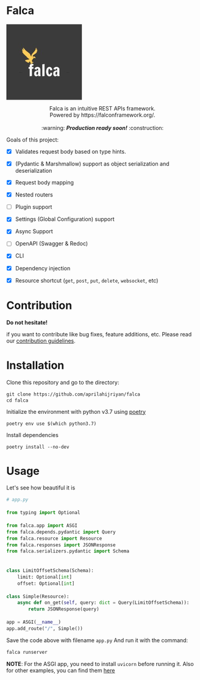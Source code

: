 # Falca

<img align="center" src="https://github.com/aprilahijriyan/falca/blob/main/falca.jpeg">

<p align="center">
Falca is an intuitive REST APIs framework.<br>
Powered by https://falconframework.org/.<br><br>
:warning: <i><strong>Production ready soon!</strong></i> :construction:<br>
</p>

Goals of this project:

- [x] Validates request body based on type hints.
- [x] (Pydantic & Marshmallow) support as object serialization and deserialization
- [x] Request body mapping
- [x] Nested routers
- [ ] Plugin support
- [x] Settings (Global Configuration) support
- [x] Async Support
- [ ] OpenAPI (Swagger & Redoc)
- [x] CLI
- [x] Dependency injection
- [x] Resource shortcut (`get`, `post`, `put`, `delete`, `websocket`, etc)


# Contribution

**Do not hesitate!**

if you want to contribute like bug fixes, feature additions, etc. Please read our [contribution guidelines](https://github.com/aprilahijriyan/falca/blob/main/CONTRIBUTING.md).

# Installation

Clone this repository and go to the directory:

```
git clone https://github.com/aprilahijriyan/falca
cd falca
```

Initialize the environment with python v3.7 using [poetry](https://python-poetry.org/)

```
poetry env use $(which python3.7)
```

Install dependencies

```
poetry install --no-dev
```

# Usage

Let's see how beautiful it is

```python
# app.py

from typing import Optional

from falca.app import ASGI
from falca.depends.pydantic import Query
from falca.resource import Resource
from falca.responses import JSONResponse
from falca.serializers.pydantic import Schema


class LimitOffsetSchema(Schema):
    limit: Optional[int]
    offset: Optional[int]

class Simple(Resource):
    async def on_get(self, query: dict = Query(LimitOffsetSchema)):
        return JSONResponse(query)

app = ASGI(__name__)
app.add_route("/", Simple())

```

Save the code above with filename `app.py`
And run it with the command:

```sh
falca runserver
```

**NOTE**: For the ASGI app, you need to install `uvicorn` before running it.
Also for other examples, you can find them [here](https://github.com/aprilahijriyan/falca/tree/main/examples)
